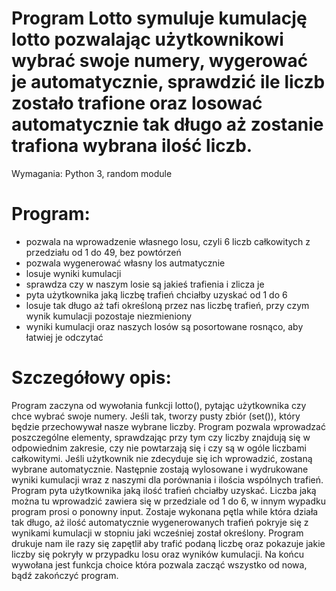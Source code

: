 # Program Lotto symuluje kumulację lotto pozwalając użytkownikowi wybrać swoje numery, wygerować je automatycznie, sprawdzić ile liczb zostało trafione oraz losować automatycznie tak długo aż zostanie trafiona wybrana ilość liczb.

Wymagania: Python 3, random module

# Program:
- pozwala na wprowadzenie własnego losu, czyli 6 liczb całkowitych z
  przedziału od 1 do 49, bez powtórzeń
- pozwala wygenerować własny los autmatycznie
- losuje wyniki kumulacji
- sprawdza czy w naszym losie są jakieś trafienia i zlicza je
- pyta użytkownika jaką liczbę trafień chciałby uzyskać od 1 do 6
- losuje tak długo aż tafi określoną przez nas liczbę trafień, przy
  czym wynik kumulacji pozostaje niezmieniony
- wyniki kumulacji oraz naszych losów są posortowane rosnąco,
  aby łatwiej je odczytać

# Szczegółowy opis:
Program zaczyna od wywołania funkcji lotto(), pytając użytkownika czy chce wybrać swoje numery.
Jeśli tak, tworzy pusty zbiór (set()), który będzie przechowywał nasze wybrane liczby. Program
pozwala wprowadzać poszczególne elementy, sprawdzając przy tym czy liczby znajdują się w odpowiednim zakresie,
czy nie powtarzają się i czy są w ogóle liczbami całkowitymi.
Jeśli użytkownik nie zdecyduje się ich wprowadzić, zostaną wybrane automatycznie.
Następnie zostają wylosowane i wydrukowane wyniki kumulacji wraz z naszymi dla porównania i ilościa wspólnych trafień.
Program pyta użytkownika jaką ilość trafień chciałby uzyskać. Liczba jaką można tu wprowadzić zawiera się w
przedziale od 1 do 6, w innym wypadku program prosi o ponowny input.
Zostaje wykonana pętla while która działa tak długo, aż ilość automatycznie wygenerowanych trafień pokryje się
z wynikami kumulacji w stopniu jaki wcześniej został określony.
Program drukuje nam ile razy się zapętlił aby trafić podaną liczbę oraz pokazuje jakie liczby się pokryły
w przypadku losu oraz wyników kumulacji.
Na końcu wywołana jest funkcja choice która pozwala zacząć wszystko od nowa, bądź zakończyć program.
